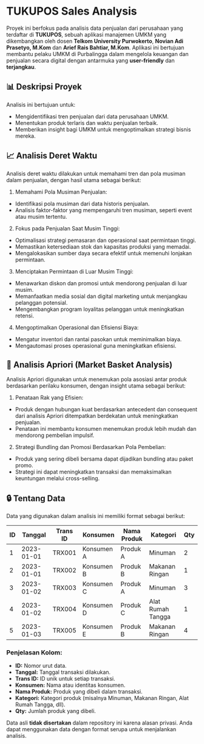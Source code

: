 # TUKUPOS Sales Analysis

Proyek ini berfokus pada analisis data penjualan dari perusahaan yang terdaftar di **TUKUPOS**, sebuah aplikasi manajemen UMKM yang dikembangkan oleh dosen **Telkom University Purwokerto**, **Novian Adi Prasetyo, M.Kom** dan **Arief Rais Bahtiar, M.Kom**. Aplikasi ini bertujuan membantu pelaku UMKM di Purbalingga dalam mengelola keuangan dan penjualan secara digital dengan antarmuka yang **user-friendly** dan **terjangkau**.

## 📊 Deskripsi Proyek

Analisis ini bertujuan untuk:
- Mengidentifikasi tren penjualan dari data perusahaan UMKM.
- Menentukan produk terlaris dan waktu penjualan terbaik.
- Memberikan insight bagi UMKM untuk mengoptimalkan strategi bisnis mereka.

## 📈 Analisis Deret Waktu
Analisis deret waktu dilakukan untuk memahami tren dan pola musiman dalam penjualan, dengan hasil utama sebagai berikut:

1. Memahami Pola Musiman Penjualan:
- Identifikasi pola musiman dari data historis penjualan.
- Analisis faktor-faktor yang mempengaruhi tren musiman, seperti event atau musim tertentu.

2. Fokus pada Penjualan Saat Musim Tinggi:
- Optimalisasi strategi pemasaran dan operasional saat permintaan tinggi.
- Memastikan ketersediaan stok dan kapasitas produksi yang memadai.
- Mengalokasikan sumber daya secara efektif untuk memenuhi lonjakan permintaan.

3. Menciptakan Permintaan di Luar Musim Tinggi:
- Menawarkan diskon dan promosi untuk mendorong penjualan di luar musim.
- Memanfaatkan media sosial dan digital marketing untuk menjangkau pelanggan potensial.
- Mengembangkan program loyalitas pelanggan untuk meningkatkan retensi.

4. Mengoptimalkan Operasional dan Efisiensi Biaya:
- Mengatur inventori dan rantai pasokan untuk meminimalkan biaya.
- Mengautomasi proses operasional guna meningkatkan efisiensi.

## 🔗 Analisis Apriori (Market Basket Analysis)
Analisis Apriori digunakan untuk menemukan pola asosiasi antar produk berdasarkan perilaku konsumen, dengan insight utama sebagai berikut:

1. Penataan Rak yang Efisien:
- Produk dengan hubungan kuat berdasarkan antecedent dan consequent dari analisis Apriori ditempatkan berdekatan untuk meningkatkan penjualan.
- Penataan ini membantu konsumen menemukan produk lebih mudah dan mendorong pembelian impulsif.

2. Strategi Bundling dan Promosi Berdasarkan Pola Pembelian:
- Produk yang sering dibeli bersama dapat dijadikan bundling atau paket promo.
- Strategi ini dapat meningkatkan transaksi dan memaksimalkan keuntungan melalui cross-selling.
  
## 🔒 Tentang Data
Data yang digunakan dalam analisis ini memiliki format sebagai berikut:

| ID  | Tanggal     | Trans ID  | Konsumen     | Nama Produk  | Kategori        | Qty  |
|-----|-------------|-----------|--------------|--------------|-----------------|------|
| 1   | 2023-01-01  | TRX001    | Konsumen A   | Produk A     | Minuman         | 2    |
| 2   | 2023-01-01  | TRX002    | Konsumen B   | Produk B     | Makanan Ringan  | 1    |
| 3   | 2023-01-02  | TRX003    | Konsumen C   | Produk A     | Minuman         | 3    |
| 4   | 2023-01-02  | TRX004    | Konsumen D   | Produk C     | Alat Rumah Tangga | 1  |
| 5   | 2023-01-03  | TRX005    | Konsumen E   | Produk B     | Makanan Ringan  | 4    |

### Penjelasan Kolom:
- **ID:** Nomor urut data.
- **Tanggal:** Tanggal transaksi dilakukan.
- **Trans ID:** ID unik untuk setiap transaksi.
- **Konsumen:** Nama atau identitas konsumen.
- **Nama Produk:** Produk yang dibeli dalam transaksi.
- **Kategori:** Kategori produk (misalnya Minuman, Makanan Ringan, Alat Rumah Tangga, dll).
- **Qty:** Jumlah produk yang dibeli.

Data asli **tidak disertakan** dalam repository ini karena alasan privasi. Anda dapat menggunakan data dengan format serupa untuk menjalankan analisis.

